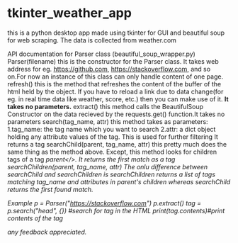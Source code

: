 # tkinter_weather_app
this is a python desktop app made using tkinter for GUI and beautiful soup for web scraping. The data is collected from weather.com

API documentation for Parser class (beautiful_soup_wrapper.py)
Parser(filename)
  this is the constructor for the Parser class. It takes web address for eg. https://github.com, https://stackoverflow.com, and so on.For now an instance of this class can only handle content of one page.
refresh()
  this is the method that refreshes the content of the buffer of the html held by the object. If you have to reload a link due to data change(for eg. in real time data like weather, score, etc.) then you can make use of it. <b>It takes no parameters.</b>
extract()
  this method calls the BeautifulSoup Constructor on the data recieved by the requests.get() function.It takes no parameters
search(tag_name, attr)
  this method takes as parameters:
  1.tag_name: the tag name which you want to search
  2.attr: a dict object holding any attribute values of the tag. This is used for further filtering 
  It returns a tag
searchChild(parent, tag_name, attr)
  this pretty much does the same thing as the method above. Except, this method looks for children tags of a tag <i>parent</>. It returns the first match as a tag
searchChildren(parent, tag_name, attr)
  The onlu difference between searchChild and searchChildren is searchChildren returns a list of tags matching tag_name and attributes in <i>parent's</i> children whereas searchChild returns the first found match.
  
Example
  p = Parser("https://stackoverflow.com")
  p.extract()
  tag = p.search("head", {}) #search for <head> tag in the HTML
  print(tag.contents)#print contents of the <head> tag
  
  any feedback appreciated.

